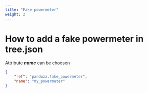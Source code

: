 ```yaml
---
title: "Fake powermeter"
weight: 2
---
```


# How to add a fake powermeter in tree.json

Attribute ***name*** can be choosen

```json
{
    "ref": "panduza.fake_powermeter",
    "name": "my_powermeter"
}
```